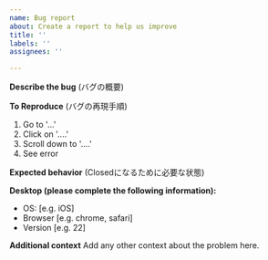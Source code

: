 ```yaml
---
name: Bug report
about: Create a report to help us improve
title: ''
labels: ''
assignees: ''

---
```


**Describe the bug**
(バグの概要)

**To Reproduce**
(バグの再現手順)
1. Go to '...'
2. Click on '....'
3. Scroll down to '....'
4. See error

**Expected behavior**
(Closedになるために必要な状態)

**Desktop (please complete the following information):**
 - OS: [e.g. iOS]
 - Browser [e.g. chrome, safari]
 - Version [e.g. 22]

**Additional context**
Add any other context about the problem here.
